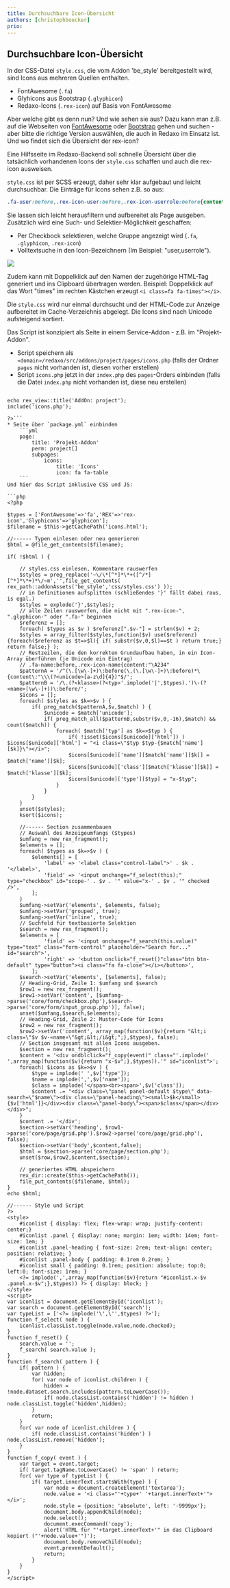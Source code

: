 ```yaml
---
title: Durchsuchbare Icon-Übersicht
authors: [christophboecker]
prio:
---
```


## Durchsuchbare Icon-Übersicht

In der CSS-Datei `style.css`, die vom Addon 'be_style' bereitgestellt wird, sind Icons aus mehreren
Quellen enthalten.

* FontAwesome (`.fa`)
* Glyhicons aus Bootstrap (`.glyphicon`)
* Redaxo-Icons (`.rex-icon`) auf Basis von FontAwesome

Aber welche gibt es denn nun? Und wie sehen sie aus? Dazu kann man z.B. auf die Webseiten von 
[FontAwesome](https://fontawesome.com/) oder [Bootstrap](https://getbootstrap.com/) gehen und suchen -
aber bitte die richtige Version auswählen, die auch in Redaxo im Einsatz ist. Und wo findet sich die Übersicht der rex-icon?

Eine Hilfsseite im Redaxo-Backend soll schnelle Übersicht über die tatsächlich vorhandenen
Icons der `style.css` schaffen und auch die rex-icon ausweisen.

`style.css` ist per SCSS erzeugt, daher sehr klar aufgebaut und leicht durchsuchbar. Die Einträge
für Icons sehen z.B. so aus:

```css
.fa-user:before,.rex-icon-user:before,.rex-icon-userrole:before{content:"\f007"}
```

Sie lassen sich leicht herausfiltern und aufbereitet als Page ausgeben. Zusätzlich wird eine Such- und
Selektier-Möglichkeit geschaffen: 

* Per Checkbock selektieren, welche Gruppe angezeigt wird (`.fa`, `.glyphicon`, `.rex-icon`)
* Volltextsuche in den Icon-Bezeichnern (Im Beispiel: "user,userrole").

![](https://user-images.githubusercontent.com/10065904/51799583-01265580-2223-11e9-9746-b32004ea5edf.png)

Zudem kann mit Doppelklick auf den Namen der zugehörige HTML-Tag generiert und ins Clipboard übertragen werden.
Beispiel: Doppelklick auf das Wort "times" im rechten Kästchen erzeugt `<i class=fa fa-times"></i>`.

Die `style.css` wird nur einmal durchsucht und der HTML-Code zur Anzeige aufbereitet im Cache-Verzeichnis
abgelegt. Die Icons sind nach Unicode aufsteigend sortiert. 

Das Script ist konzipiert als Seite in einem Service-Addon - z.B. im "Projekt-Addon".

* Script speichern als `«domain»/redaxo/src/addons/project/pages/icons.php` (falls der Ordner `pages` nicht vorhanden ist, diesen vorher erstellen)
* Script `icons.php` jetzt in der `index.php` des `pages`-Orders einbinden (falls die Datei `index.php` nicht vorhanden ist, diese neu erstellen)
```<?php

echo rex_view::title('AddOn: project');
include('icons.php');

?>```
* Seite über `package.yml` einbinden
    ```yml
    page:
        title: 'Projekt-Addon'
        perm: project[]
        subpages:
            icons:
                title: 'Icons'
                icon: fa fa-table
    ```
Und hier das Script inklusive CSS und JS:

```php
<?php

$types = ['FontAwesome'=>'fa','REX'=>'rex-icon','Glyphicons'=>'glyphicon'];
$filename = $this->getCachePath('icons.html');

//------ Typen einlesen oder neu generieren
$html = @file_get_contents($filename);

if( !$html ) {

    // styles.css einlesen, Kommentare rauswerfen
    $styles = preg_replace('~\/\*[^*]*\*+([^/*][^*]*\*+)*\/~m','',file_get_contents( rex_path::addonAssets('be_style','css/styles.css') ));
    // in Definitionen aufsplitten (schließendes '}' fällt dabei raus, is egal.)
    $styles = explode('}',$styles);
    // alle Zeilen rauswerfen, die nicht mit ".rex-icon-", ".glyphicon-" oder ".fa-" beginnen
    $referenz = [];
    foreach( $types as $v ) $referenz[".$v-"] = strlen($v) + 2;
    $styles = array_filter($styles,function($v) use($referenz){foreach($referenz as $t=>$l){ if( substr($v,0,$l)==$t ) return true;} return false;} );
    // Restzeilen, die den korrekten Grundaufbau haben, in ein Icon-Array überführen (je Unicode ein Eintrag)
    // .fa-name:before,.rex-icon-name{content:"\A234"
    $patternA = '/^(\.[\w\-]+)\:before(\,(\.[\w\-]+)\:before)*\{content\:"\\\(?<unicode>[a-z\d]{4})"$/';
    $patternB = '/\.(?<klasse>(?<typ>'.implode('|',$types).')\-(?<name>[\w\-]+))\:before/';
    $icons = [];
    foreach( $styles as $k=>$v ) {
        if( preg_match($patternA,$v,$match) ) {
            $unicode = $match['unicode'];
            if( preg_match_all($patternB,substr($v,0,-16),$match) && count($match)) {
                foreach( $match['typ'] as $k=>$typ ) {
                    if( !isset($icons[$unicode]['html']) ) $icons[$unicode]['html'] = "<i class=\"$typ $typ-{$match['name'][$k]}\"></i>";
                    $icons[$unicode]['name'][$match['name'][$k]] = $match['name'][$k];
                    $icons[$unicode]['class'][$match['klasse'][$k]] = $match['klasse'][$k];
                    $icons[$unicode]['type'][$typ] = "x-$typ";
                }
            }
        }
    }
    unset($styles);
    ksort($icons);

    //------ Section zusammenbauen
    // Auswahl des Anzeigeumfangs ($types)
    $umfang = new rex_fragment();
    $elements = [];
    foreach( $types as $k=>$v ) {
        $elements[] = [
            'label' => '<label class="control-label">' . $k . '</label>',
            'field' => '<input onchange="f_select(this);" type="checkbox" id="scope-' . $v . '" value="x-' . $v . '" checked />',
        ];
    }
    $umfang->setVar('elements', $elements, false);
    $umfang->setVar('grouped', true);
    $umfang->setVar('inline', true);
    // Suchfeld für textbasierte Selektion
    $search = new rex_fragment();
    $elements = [
            'field' => '<input onchange="f_search(this.value)" type="text" class="form-control" placeholder="Search for..." id="search">',
            'right' => '<button onclick="f_reset()"class="btn btn-default" type="button"><i class="fa fa-close"></i></button>',
        ];
    $search->setVar('elements', [$elements], false);
    // Heading-Grid, Zeile 1: $umfang und $search
    $row1 = new rex_fragment();
    $row1->setVar('content', [$umfang->parse('core/form/checkbox.php'),$search->parse('core/form/input_group.php')], false);
    unset($umfang,$search,$elements);
    // Heading-Grid, Zeile 2: Muster-Code für Icons
    $row2 = new rex_fragment();
    $row2->setVar('content', array_map(function($v){return "&lt;i class=\"$v $v-«name»\"&gt;&lt;/i&gt;";},$types), false);
    // Section insgesamt mit allen Icons ausgeben.
    $section = new rex_fragment();
    $content = '<div ondblclick="f_copy(event)" class="'.implode(' ',array_map(function($v){return "x-$v";},$types)).'" id="iconlist">';
    foreach( $icons as $k=>$v ) {
        $type = implode(' ',$v['type']);
        $name = implode(',',$v['name']);
        $class = implode('</span><br><span>',$v['class']);
        $content .= "<div class=\"panel panel-default $type\" data-search=\"$name\"><div class=\"panel-heading\"><small>$k</small>{$v['html']}</div><div class=\"panel-body\"><span>$class</span></div></div>";
    }
    $content .= '</div';
    $section->setVar('heading', $row1->parse('core/page/grid.php').$row2->parse('core/page/grid.php'), false);
    $section->setVar('body',$content,false);
    $html = $section->parse('core/page/section.php');
    unset($row,$row2,$content,$section);

    // generiertes HTML abspeichern
    rex_dir::create($this->getCachePath());
    file_put_contents($filename, $html);
}
echo $html;

//------ Style und Script
?>
<style>
    #iconlist { display: flex; flex-wrap: wrap; justify-content: center;}
    #iconlist .panel { display: none; margin: 1em; width: 14em; font-size: 1em; }
    #iconlist .panel-heading { font-size: 2rem; text-align: center; position: relative; }
    #iconlist .panel-body { padding: 0.1rem 0.2rem; }
    #iconlist small { padding: 0.1rem; position: absolute; top:0; left:0; font-size: 1rem; }
    <?= implode(',',array_map(function($v){return "#iconlist.x-$v .panel.x-$v";},$types)) ?> { display: block; }
</style>
<script>
var iconlist = document.getElementById('iconlist');
var search = document.getElementById('search');
var typeList = ['<?= implode('\',\'',$types) ?>'];
function f_select( node ) {
    iconlist.classList.toggle(node.value,node.checked);
}
function f_reset() {
    search.value = '';
    f_search( search.value );
}
function f_search( pattern ) {
    if( pattern ) {
        var hidden;
        for( var node of iconlist.children ) {
            hidden = !node.dataset.search.includes(pattern.toLowerCase());
            if( node.classList.contains('hidden') != hidden ) node.classList.toggle('hidden',hidden);
        }
        return;
    }
    for( var node of iconlist.children ) {
        if( node.classList.contains('hidden') ) node.classList.remove('hidden');
    }
}
function f_copy( event ) {
    var target = event.target;
    if( target.tagName.toLowerCase() != 'span' ) return;
    for( var type of typeList ) {
        if( target.innerText.startsWith(type) ) {
            var node = document.createElement('textarea');
            node.value = '<i class="'+type+' '+target.innerText+'"></i>';
            node.style = {position: 'absolute', left: '-9999px'};
            document.body.appendChild(node);
            node.select();
            document.execCommand('copy');
            alert('HTML für "'+target.innerText+'" in das Clipboard kopiert ("'+node.value+'")');
            document.body.removeChild(node);
            event.preventDefault();
            return;
        }
    }
}
</script>
```
